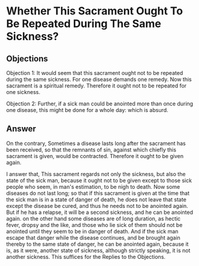 # Whether This Sacrament Ought To Be Repeated During The Same Sickness?

## Objections

Objection 1: It would seem that this sacrament ought not to be repeated during the same sickness. For one disease demands one remedy. Now this sacrament is a spiritual remedy. Therefore it ought not to be repeated for one sickness.

Objection 2: Further, if a sick man could be anointed more than once during one disease, this might be done for a whole day: which is absurd.

## Answer

On the contrary, Sometimes a disease lasts long after the sacrament has been received, so that the remnants of sin, against which chiefly this sacrament is given, would be contracted. Therefore it ought to be given again.

I answer that, This sacrament regards not only the sickness, but also the state of the sick man, because it ought not to be given except to those sick people who seem, in man's estimation, to be nigh to death. Now some diseases do not last long; so that if this sacrament is given at the time that the sick man is in a state of danger of death, he does not leave that state except the disease be cured, and thus he needs not to be anointed again. But if he has a relapse, it will be a second sickness, and he can be anointed again. on the other hand some diseases are of long duration, as hectic fever, dropsy and the like, and those who lie sick of them should not be anointed until they seem to be in danger of death. And if the sick man escape that danger while the disease continues, and be brought again thereby to the same state of danger, he can be anointed again, because it is, as it were, another state of sickness, although strictly speaking, it is not another sickness. This suffices for the Replies to the Objections.